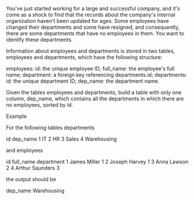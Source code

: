 You've just started working for a large and successful company, and it's come as a shock to find that the records about the company's internal organization haven't been updated for ages. Some employees have changed their departments and some have resigned, and consequently, there are some departments that have no employees in them. You want to identify these departments.

Information about employees and departments is stored in two tables, employees and departments, which have the following structure:

employees:
id: the unique employee ID;
full_name: the employee's full name;
department: a foreign key referencing departments.id;
departments:
id: the unique department ID;
dep_name: the department name.

Given the tables employees and departments, build a table with only one column, dep_name, which contains all the departments in which there are no employees, sorted by id.

Example

For the following tables departments

id	dep_name
1	IT
2	HR
3	Sales
4	Warehousing

and employees

id	full_name	    department
1	James Miller	1
2	Joseph Harvey	1
3	Anna Lawson	    2
4	Arthur Saunders	3

the output should be

dep_name
Warehousing